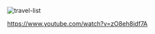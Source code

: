 ![travel-list](https://github.com/cnon06/react-travel-list/assets/59291488/79b3af76-eab1-41a9-aca4-2077e59b1766)

https://www.youtube.com/watch?v=zO8eh8idf7A


